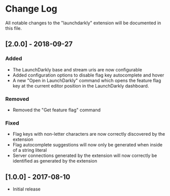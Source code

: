 # Change Log

All notable changes to the "launchdarkly" extension will be documented in this file.

## [2.0.0] - 2018-09-27

### Added

- The LaunchDarkly base and stream uris are now configurable
- Added configuration options to disable flag key autocomplete and hover
- A new "Open in LaunchDarkly" command which opens the feature flag key at the current editor position in the LaunchDarkly dashboard.

### Removed

- Removed the "Get feature flag" command

### Fixed

- Flag keys with non-letter characters are now correctly discovered by the extension
- Flag autocomplete suggestions will now only be generated when inside of a string literal
- Server connections generated by the extension will now correctly be identified as generated by the extension

## [1.0.0] - 2017-08-10

- Initial release
